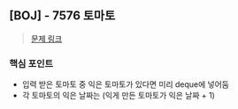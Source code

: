 ## [BOJ] - 7576 토마토
>[문제 링크](https://www.acmicpc.net/problem/7576)

### 핵심 포인트 
- 입력 받은 토마토 중 익은 토마토가 있다면 미리 deque에 넣어둠
- 각 토마토의 익은 날짜는 (익게 만든 토마토가 익은 날짜 + 1)